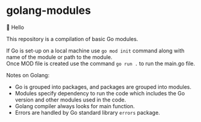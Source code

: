 # golang-modules

👋 Hello

This repository is a compilation of basic Go modules.

If Go is set-up on a local machine use `go mod init` command along with name of the module or path to the module. <br/>
Once MOD file is created use the command `go run .` to run the main.go file.

Notes on Golang:

- Go is grouped into packages, and packages are grouped into modules.
- Modules specify dependency to run the code which includes the Go version and other modules used in the code.
- Golang compiler always looks for main function.
- Errors are handled by Go standard library `errors` package.
